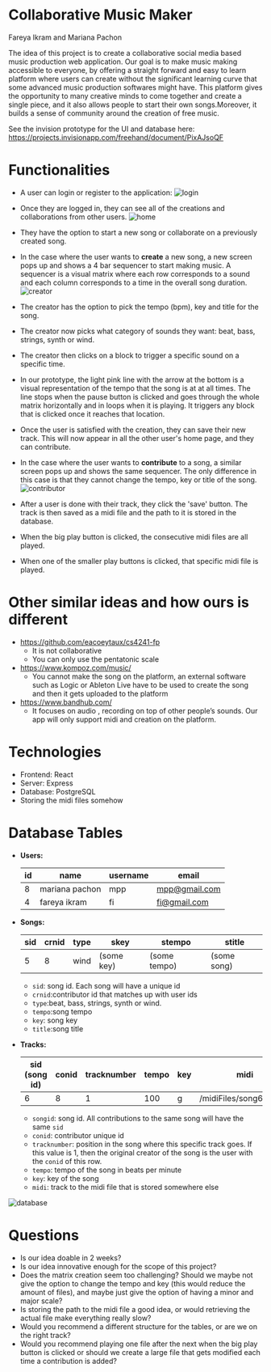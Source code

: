 Collaborative Music Maker
===
Fareya Ikram and Mariana Pachon

The idea of this project is to create a collaborative social media based music production web application. Our goal is to make music making accessible to everyone, by offering a straight forward and easy to learn platform where users can create without the significant learning curve that some advanced music production softwares might have. This platform gives the opportunity to many creative minds to come together and create a single piece, and it also allows people to start their own songs.Moreover, it builds a sense of community around the creation of free music.

See the invision prototype for the UI and database here: https://projects.invisionapp.com/freehand/document/PixAJsoQF

# Functionalities
- A user can login or register to the application:
![login](login.png)
- Once they are logged in, they can see all of the creations and collaborations from other users. 
![home](home.png)
- They have the option to start a new song or collaborate on a previously created song.
- In the case where the user wants to **create** a new song, a new screen pops up and shows a 4 bar sequencer to start making music. A sequencer is a visual matrix where each row corresponds to a sound and each column corresponds to a time in the overall song duration.
![creator](creator.png) 
- The creator has the option to pick the tempo (bpm), key and title for the song. 
- The creator now picks what category of sounds they want: beat, bass, strings, synth or wind.
- The creator then clicks on a block to trigger a specific sound on a specific time. 
- In our prototype, the light pink line with the arrow at the bottom is a visual representation of the tempo that the song is at at all times. The line stops when the pause button is clicked and goes through the whole matrix horizontally and in loops when it is playing. It triggers any block that is clicked once it reaches that location.
- Once the user is satisfied with the creation, they can save their new track. This will now appear in all the other user's home page, and they can contribute.
- In the case where the user wants to **contribute** to a song, a similar screen pops up and shows the same sequencer. The only difference in this case is that they cannot change the tempo, key or title of the song. 
![contributor](contributor.png)

- After a user is done with their track, they click the 'save' button. The track is then saved as a midi file and the path to it is stored in the database. 
- When the big play button is clicked, the consecutive midi files are all played.
- When one of the smaller play buttons is clicked, that specific midi file is played.

# Other similar ideas and how ours is different
- https://github.com/eacoeytaux/cs4241-fp
	- It is not collaborative
	- You can only use the pentatonic scale
- https://www.kompoz.com/music/
	- You cannot make the song on the platform, an external software such as Logic or Ableton Live have to be used to create the song and then it gets uploaded to the platform
- https://www.bandhub.com/
	- It focuses on audio , recording on top of other people’s sounds. Our app will only support midi and creation on the platform. 

# Technologies
- Frontend: React
- Server: Express
- Database: PostgreSQL
- Storing the midi files somehow

# Database Tables
- **Users:**

	id | name | username      | email
	------- | ---------------- | ---------- | ---------
	8 	| mariana pachon | mpp | mpp@gmail.com
	4	| fareya ikram	| fi | fi@gmail.com

- **Songs:**

	sid | crnid | type | skey | stempo | stitle
	--- | ----- | ----- | ---- | ------ | ----------
	5   | 8   | wind | (some key) | (some tempo) | (some song)

	- `sid`: song id. Each song will have a unique id
	- `crnid`:contributor id that matches up with user ids
	- `type`:beat, bass, strings, synth or wind.
	- `tempo`:song tempo
	- `key`: song key
	- `title`:song title

- **Tracks:**

 	sid (song id) | conid | tracknumber | tempo | key | midi
	------- | ---------------- | ---------- | --------- | ---------- | ---------
	 6 | 8 | 1 | 100 | g | /midiFiles/song6/track1

 	- `songid`: song id. All contributions to the same song will have the same `sid`
 	- `conid`: contributor unique id
 	- `tracknumber`: position in the song where this specific track goes. If this value is 1, then the original creator of the song is the user with the `conid` of this row.
 	- `tempo`: tempo of the song in beats per minute
 	- `key`: key of the song
 	- `midi`: track to the midi file that is stored somewhere else

 ![database](database.png) 

# Questions
- Is our idea doable in 2 weeks?
- Is our idea innovative enough for the scope of this project?
- Does the matrix creation seem too challenging? Should we maybe not give the option to change the tempo and key (this would reduce the amount of files), and maybe just give the option of having a minor and major scale?
- Is storing the path to the midi file a good idea, or would retrieving the actual file make everything really slow?
- Would you recommend a different structure for the tables, or are we on the right track?
- Would you recommend playing one file after the next when the big play button is clicked or should we create a large file that gets modified each time a contribution is added?
